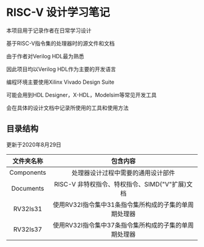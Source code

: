 # RISC-V 设计学习笔记

本项目用于记录作者在日常学习设计

基于RISC-V指令集的处理器时的源文件和文档

由于作者对Verilog HDL最为熟悉

因此项目均以Verilog HDL作为主要的开发语言

编程环境主要使用Xilinx Vivado Design Suite

可能会用到HDL Designer，X-HDL，Modelsim等常见开发工具

会在具体的设计文档中记录所使用的工具和使用方法

## 目录结构

更新于2020年8月29日

| 文件夹名称 |                       包含内容                        |
|:----------:|:-----------------------------------------------------:|
| Components |          处理器设计过程中需要的通用设计部件           |
| Documents  |    RISC-V 非特权指令、特权指令、SIMD("V"扩展)文档     |
|  RV32Is31  | 使用RV32I指令集中31条指令集所构成的子集的单周期处理器 |
|  RV32Is37  | 使用RV32I指令集中37条指令集所构成的子集的单周期处理器 |
